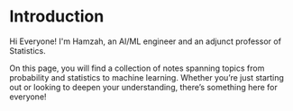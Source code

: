 # Introduction


Hi Everyone! I'm Hamzah, an AI/ML engineer and an adjunct professor of Statistics.

On this page, you will find a collection of notes spanning topics from probability and statistics to machine learning. 
Whether you’re just starting out or looking to deepen your understanding, there’s something here for everyone!